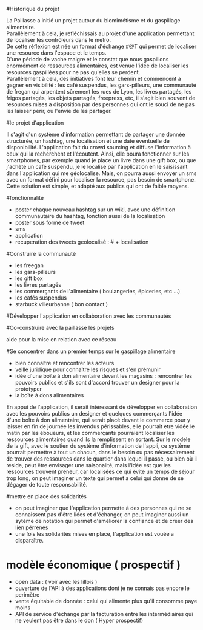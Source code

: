 #Historique du projet

La Paillasse a initié un projet autour du biomimétisme et du gaspillage alimentaire.  
Parallèlement à cela, je refléchissais au projet d'une application permettant de localiser les contrôleurs dans le metro.  
De cette réflexion est née un format d'échange #@T qui permet de localiser une resource dans l'espace et le temps.  
D'une période de vache maigre et le constat que nous gaspillons énormément de ressources alimentaires, est venue l'idée de localiser les resources gaspillées pour ne pas qu'elles se perdent.  
Parallèlement à cela, des initiatives font leur chemin et commencent à gagner en visibilité : les café suspendus, les gars-pilleurs, une communauté de fregan qui arpentent sûrement les rues de Lyon, les livres partagés, les frigos partagés, les objets partagés, freepress, etc, il s'agit bien souvent de resources mises a disposition par des personnes qui ont le souci de ne pas les laisser périr, ou l'envie de les partager. 

#le projet d'application 

Il s'agit d'un système d'information permettant de partager une donnée structurée, un hashtag, une localisation et une date éventuelle de disponibilité. L'application fait du crowd sourcing et diffuse l'information à ceux qui la recherchent et l'écoutent. Ainsi, elle poura fonctionner sur les smartphones, par exemple quand je place un livre dans une gift box, ou que j'achète un café suspendu, je le localise par l'application en le saisissant dans l'application qui me géolocalise. Mais, on pourra aussi envoyer un sms avec un format défini pour localiser la resource, pas besoin de smartphone. Cette solution est simple, et adapté aux publics qui ont de faible moyens. 

#fonctionnalité

* poster chaque nouveau hashtag sur un wiki, avec une définition communautaire du hashtag, fonction aussi de la localisation
* poster sous forme de tweet 
* sms 
* application
* recuperation des tweets geolocalisé : # + localisation

#Construire la communauté

* les freegan
* les gars-pilleurs
* les gift box 
* les livres partagés
* les commerçants de l'alimentaire ( boulangeries, épiceries, etc ...)
* les cafés suspendus
* starbuck villeurbanne ( bon contact )

#Développer l'application en collaboration avec les communautés 

#Co-construire avec la paillasse les projets 

aide pour la mise en relation avec ce réseau 

#Se concentrer dans un premier temps sur le gaspillage alimentaire 

* bien connaître et rencontrer les acteurs
* veille juridique pour connaître les risques et s'en prémunir 
* idée d'une boîte à don alimentaire devant les magasins : rencontrer les pouvoirs publics et s'ils sont d'accord trouver un designer pour la prototyper 
* la boîte à dons alimentaires

En appui de l'application, il serait intéressant de développer en collaboration avec les pouvoirs publics un designer et quelques commerçants l'idée d'une boîte à don alimentaire, qui serait placé devant le commerce pour y laisser en fin de journée les invendus périssables, elle pourrait etre vidée le matin par les éboueurs, et les commerçants pourraient localiser les ressources alimentaires quand ils la remplissent en sortant. Sur le modele de la gift, avec le soutien du système d'information de l'appli, ce système pourrait permettre à tout un chacun, dans le besoin ou pas nécessairement de trouver des ressources dans le quartier dans lequel il passe, ou bien où il reside, peut être envisager une saisonalité, mais l'idée est que les ressources trouvent preneur, car localisées ce qui évite un temps de séjour trop long, on peut imaginer un texte qui permet à celui qui donne de se dégager de toute responsabilité.

#mettre en place des solidarités 

* on peut imaginer que l'application permette à des personnes qui ne se connaissent pas d'être liées et d'échanger, on peut imaginer aussi un sytème de notation qui permet d'améliorer la confiance et de créer des lien pérrenes
* une fois les solidarités mises en place, l'application est vouée a disparaître. 

# modèle économique ( prospectif )

* open data : ( voir avec les lillois )
* ouverture de l'API à des applications dont je ne connais pas encore le perimètre
* vente équitable de donnée  : celui qui alimente plus qu'il consomme paye moins
* API de service d'échange par la facturation entre les intermédiaires qui ne veulent pas être dans le don ( Hyper prospectif) 
